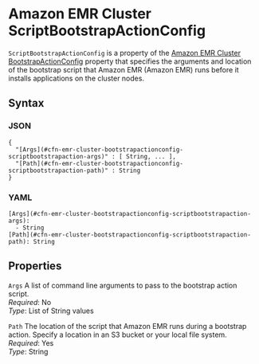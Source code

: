 # Amazon EMR Cluster ScriptBootstrapActionConfig<a name="aws-properties-emr-cluster-bootstrapactionconfig-scriptbootstrapactionconfig"></a>

`ScriptBootstrapActionConfig` is a property of the [Amazon EMR Cluster BootstrapActionConfig](aws-properties-emr-cluster-bootstrapactionconfig.md) property that specifies the arguments and location of the bootstrap script that Amazon EMR \(Amazon EMR\) runs before it installs applications on the cluster nodes\.

## Syntax<a name="w3ab2c21c14e1131b5"></a>

### JSON<a name="aws-properties-emr-cluster-bootstrapactionconfig-scriptbootstrapactionconfig-syntax.json"></a>

```
{
  "[Args](#cfn-emr-cluster-bootstrapactionconfig-scriptbootstrapaction-args)" : [ String, ... ],
  "[Path](#cfn-emr-cluster-bootstrapactionconfig-scriptbootstrapaction-path)" : String
}
```

### YAML<a name="aws-properties-emr-cluster-bootstrapactionconfig-scriptbootstrapactionconfig-syntax.yaml"></a>

```
[Args](#cfn-emr-cluster-bootstrapactionconfig-scriptbootstrapaction-args):
  - String
[Path](#cfn-emr-cluster-bootstrapactionconfig-scriptbootstrapaction-path): String
```

## Properties<a name="w3ab2c21c14e1131b7"></a>

`Args`  <a name="cfn-emr-cluster-bootstrapactionconfig-scriptbootstrapaction-args"></a>
A list of command line arguments to pass to the bootstrap action script\.  
*Required*: No  
*Type*: List of String values

`Path`  <a name="cfn-emr-cluster-bootstrapactionconfig-scriptbootstrapaction-path"></a>
The location of the script that Amazon EMR runs during a bootstrap action\. Specify a location in an S3 bucket or your local file system\.  
*Required*: Yes  
*Type*: String